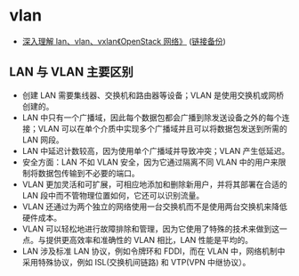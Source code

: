 # vlan

- [深入理解 lan、vlan、vxlan《OpenStack 网络》](https://developer.aliyun.com/article/945531) ([链接备份]())

## LAN 与 VLAN 主要区别

- 创建 LAN 需要集线器、交换机和路由器等设备；VLAN 是使用交换机或网桥创建的。
- LAN 中只有一个广播域，因此每个数据包都会广播到除发送设备之外的每个连接；VLAN 可以在单个介质中实现多个广播域并且可以将数据包发送到所需的 LAN 网段。
- LAN 中延迟计数较高，因为使用单个广播域并导致冲突；VLAN 产生低延迟。
- 安全方面：LAN 不如 VLAN 安全，因为它通过隔离不同 VLAN 中的用户来限制将数据包传输到不必要的端口。
- VLAN 更加灵活和可扩展，可相应地添加和删除新用户，并将其部署在合适的 LAN 段中而不管物理位置如何，它还可以识别流量。
- VLAN 还通过为两个独立的网络使用一台交换机而不是使用两台交换机来降低硬件成本。
- VLAN 可以轻松地进行故障排除和管理，因为它使用了特殊的技术来做到这一点。与提供更高效率和准确性的 VLAN 相比，LAN 性能是平均的。
- LAN 涉及标准 LAN 协议，例如令牌环和 FDDI，而在 VLAN 中，网络机制中采用特殊协议，例如 ISL(交换机间链路) 和 VTP(VPN 中继协议）。
